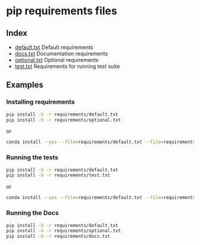 # pip requirements files

## Index

- [default.txt](default.txt) Default requirements
- [docs.txt](docs.txt) Documentation requirements
- [optional.txt](optional.txt) Optional requirements
- [test.txt](test.txt) Requirements for running test suite

## Examples

### Installing requirements

```bash
pip install -U -r requirements/default.txt
pip install -U -r requirements/optional.txt
```

or

```bash
conda install --yes --file=requirements/default.txt --file=requirements/optional.txt
```

### Running the tests

```bash
pip install -U -r requirements/default.txt
pip install -U -r requirements/test.txt
```

or

```bash
conda install --yes --file=requirements/default.txt --file=requirements/test.txt
```

### Running the Docs

```bash
pip install -U -r requirements/default.txt
pip install -U -r requirements/optional.txt
pip install -U -r requirements/docs.txt
```
